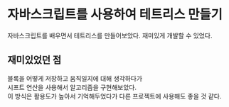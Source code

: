 # 자바스크립트를 사용하여 테트리스 만들기
자바스크립트를 배우면서 테트리스를 만들어보았다. 재미있게 개발할 수 있었다.

## 재미있었던 점
블록을 어떻게 저장하고 움직일지에 대해 생각하다가<br>
시프트 연산을 사용해서 알고리즘을 구현해보았다.<br> 이 방식은 활용도가 높아서 기억해두었다가 다른 프로젝트에 사용해도 좋을 것 같다.
